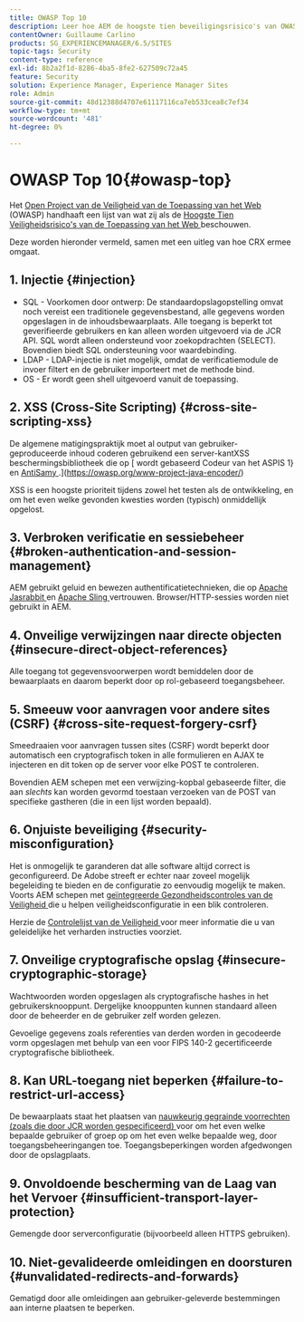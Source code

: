 ```yaml
---
title: OWASP Top 10
description: Leer hoe AEM de hoogste tien beveiligingsrisico's van OWASP aanpakt.
contentOwner: Guillaume Carlino
products: SG_EXPERIENCEMANAGER/6.5/SITES
topic-tags: Security
content-type: reference
exl-id: 8b2a2f1d-8286-4ba5-8fe2-627509c72a45
feature: Security
solution: Experience Manager, Experience Manager Sites
role: Admin
source-git-commit: 48d12388d4707e61117116ca7eb533cea8c7ef34
workflow-type: tm+mt
source-wordcount: '481'
ht-degree: 0%

---
```


# OWASP Top 10{#owasp-top}

Het [ Open Project van de Veiligheid van de Toepassing van het Web ](https://owasp.org/) (OWASP) handhaaft een lijst van wat zij als de [ Hoogste Tien Veiligheidsrisico&#39;s van de Toepassing van het Web ](https://owasp.org/www-project-top-ten/) beschouwen.

Deze worden hieronder vermeld, samen met een uitleg van hoe CRX ermee omgaat.

## 1. Injectie {#injection}

* SQL - Voorkomen door ontwerp: De standaardopslagopstelling omvat noch vereist een traditionele gegevensbestand, alle gegevens worden opgeslagen in de inhoudsbewaarplaats. Alle toegang is beperkt tot geverifieerde gebruikers en kan alleen worden uitgevoerd via de JCR API. SQL wordt alleen ondersteund voor zoekopdrachten (SELECT). Bovendien biedt SQL ondersteuning voor waardebinding.
* LDAP - LDAP-injectie is niet mogelijk, omdat de verificatiemodule de invoer filtert en de gebruiker importeert met de methode bind.
* OS - Er wordt geen shell uitgevoerd vanuit de toepassing.

## 2. XSS (Cross-Site Scripting) {#cross-site-scripting-xss}

De algemene matigingspraktijk moet al output van gebruiker-geproduceerde inhoud coderen gebruikend een server-kantXSS beschermingsbibliotheek die op [ wordt gebaseerd Codeur van het ASPIS 1} en [ AntiSamy ](https://wiki.owasp.org/index.php/Category:OWASP_AntiSamy_Project).](https://owasp.org/www-project-java-encoder/)

XSS is een hoogste prioriteit tijdens zowel het testen als de ontwikkeling, en om het even welke gevonden kwesties worden (typisch) onmiddellijk opgelost.

## 3. Verbroken verificatie en sessiebeheer {#broken-authentication-and-session-management}

AEM gebruikt geluid en bewezen authentificatietechnieken, die op [ Apache Jasrabbit ](https://jackrabbit.apache.org/jcr/index.html) en [ Apache Sling ](https://sling.apache.org/) vertrouwen. Browser/HTTP-sessies worden niet gebruikt in AEM.

## 4. Onveilige verwijzingen naar directe objecten {#insecure-direct-object-references}

Alle toegang tot gegevensvoorwerpen wordt bemiddelen door de bewaarplaats en daarom beperkt door op rol-gebaseerd toegangsbeheer.

## 5. Smeeuw voor aanvragen voor andere sites (CSRF) {#cross-site-request-forgery-csrf}

Smeedraaien voor aanvragen tussen sites (CSRF) wordt beperkt door automatisch een cryptografisch token in alle formulieren en AJAX te injecteren en dit token op de server voor elke POST te controleren.

Bovendien AEM schepen met een verwijzing-kopbal gebaseerde filter, die aan *slechts* kan worden gevormd toestaan verzoeken van de POST van specifieke gastheren (die in een lijst worden bepaald).

## 6. Onjuiste beveiliging {#security-misconfiguration}

Het is onmogelijk te garanderen dat alle software altijd correct is geconfigureerd. De Adobe streeft er echter naar zoveel mogelijk begeleiding te bieden en de configuratie zo eenvoudig mogelijk te maken. Voorts AEM schepen met [ geïntegreerde Gezondheidscontroles van de Veiligheid ](/help/sites-administering/operations-dashboard.md) die u helpen veiligheidsconfiguratie in een blik controleren.

Herzie de [ Controlelijst van de Veiligheid ](/help/sites-administering/security-checklist.md) voor meer informatie die u van geleidelijke het verharden instructies voorziet.

## 7. Onveilige cryptografische opslag {#insecure-cryptographic-storage}

Wachtwoorden worden opgeslagen als cryptografische hashes in het gebruikersknooppunt. Dergelijke knooppunten kunnen standaard alleen door de beheerder en de gebruiker zelf worden gelezen.

Gevoelige gegevens zoals referenties van derden worden in gecodeerde vorm opgeslagen met behulp van een voor FIPS 140-2 gecertificeerde cryptografische bibliotheek.

## 8. Kan URL-toegang niet beperken {#failure-to-restrict-url-access}

De bewaarplaats staat het plaatsen van [ nauwkeurig gegrainde voorrechten (zoals die door JCR worden gespecificeerd) ](https://developer.adobe.com/experience-manager/reference-materials/spec/jcr/2.0/16_Access_Control_Management.html) voor om het even welke bepaalde gebruiker of groep op om het even welke bepaalde weg, door toegangsbeheeringangen toe. Toegangsbeperkingen worden afgedwongen door de opslagplaats.

## 9. Onvoldoende bescherming van de Laag van het Vervoer {#insufficient-transport-layer-protection}

Gemengde door serverconfiguratie (bijvoorbeeld alleen HTTPS gebruiken).

## 10. Niet-gevalideerde omleidingen en doorsturen {#unvalidated-redirects-and-forwards}

Gematigd door alle omleidingen aan gebruiker-geleverde bestemmingen aan interne plaatsen te beperken.
